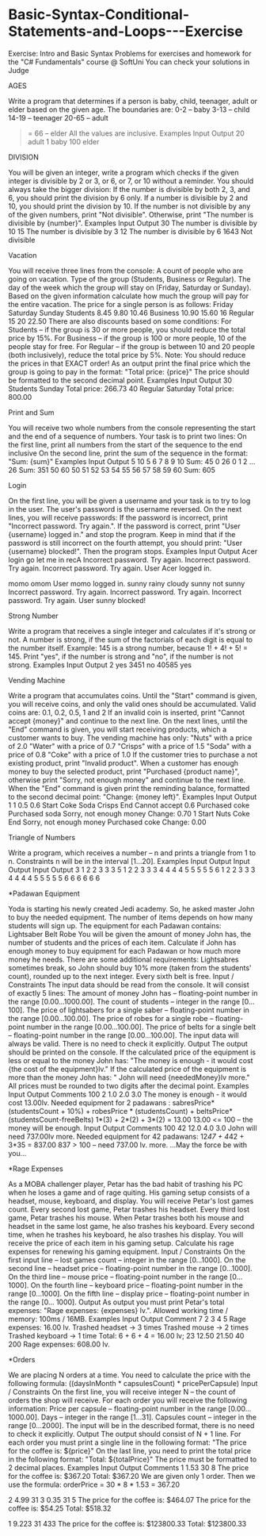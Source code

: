 # Basic-Syntax-Conditional-Statements-and-Loops---Exercise
  Exercise: Intro and Basic Syntax
Problems for exercises and homework for the "C#  Fundamentals" course @ SoftUni
You can check your solutions in Judge


AGES


Write a program that determines if a person is baby, child, teenager, adult or elder based on the given age. The boundaries are:
0-2 – baby
3-13 – child
14-19 – teenager
20-65 – adult
>= 66 – elder
All the values are inclusive.
Examples
Input	Output
20	adult
1	baby
100	elder


DIVISION


You will be given an integer, write a program which checks if the given integer is divisible by 2 or 3,  or 6, or 7, or 10 without a reminder. You should always take the bigger division:
If the number is divisible by both 2, 3, and 6, you should print the division by 6 only. 
If a number is divisible by 2 and 10, you should print the division by 10. 
If the number is not divisible by any of the given numbers, print "Not divisible". Otherwise, print "The number is divisible by {number}".
Examples
Input	Output
30	The number is divisible by 10
15	The number is divisible by 3
12	The number is divisible by 6
1643	Not divisible


Vacation



You will receive three lines from the console:
A count of people who are going on vacation.
Type of the group (Students, Business or Regular).
The day of the week which the group will stay on (Friday, Saturday or Sunday).
Based on the given information calculate how much the group will pay for the entire vacation. 
The price for a single person is as follows:
	Friday	Saturday	Sunday
Students	8.45	9.80	10.46
Business	10.90	15.60	16
Regular	15	20	22.50
There are also discounts based on some conditions:
For Students – if the group is 30 or more people, you should reduce the total price by 15%.
For Business – if the group is 100 or more people, 10 of the people stay for free.
For Regular – if the group is between 10 and 20  people (both inclusively), reduce the total price by 5%.
Note: You should reduce the prices in that EXACT order!
As an output print the final price which the group is going to pay in the format: 
"Total price: {price}" 
The price should be formatted to the second decimal point.
Examples
Input	Output
30
Students
Sunday	Total price: 266.73
40
Regular
Saturday	Total price: 800.00



Print and Sum



You will receive two whole numbers from the console representing the start and the end of a sequence of numbers. 
Your task is to print two lines:
On the first line, print all numbers from the start of the sequence to the end inclusive
On the second line, print the sum of the sequence in the format: "Sum: {sum}"
Examples
Input	Output
5
10	5 6 7 8 9 10
Sum: 45
0
26	0 1 2 … 26
Sum: 351
50
60	50 51 52 53 54 55 56 57 58 59 60
Sum: 605



Login



On the first line, you will be given a username and your task is to try to log in the user. The user's password is the username reversed. On the next lines, you will receive passwords:
If the password is incorrect, print "Incorrect password. Try again.".
If the password is correct, print "User {username} logged in." and stop the program.
Keep in mind that if the password is still incorrect on the fourth attempt, you should print: "User {username} blocked!".
Then the program stops.
Examples
Input	Output
Acer
login
go
let me in
recA	Incorrect password. Try again.
Incorrect password. Try again.
Incorrect password. Try again.
User Acer logged in.

momo
omom	User momo logged in.
sunny
rainy
cloudy
sunny
not sunny	Incorrect password. Try again.
Incorrect password. Try again.
Incorrect password. Try again.
User sunny blocked!



Strong Number



Write a program that receives a single integer and calculates if it's strong or not. A number is strong, if the sum of the factorials of each digit is equal to the number itself.
Example: 145 is a strong number, because 1! + 4! + 5! = 145. 
Print "yes", if the number is strong and "no", if the number is not strong.
Examples
Input	Output
2	yes
3451	no
40585	yes



Vending Machine



Write a program that accumulates coins. Until the "Start" command is given, you will receive coins, and only the valid ones should be accumulated. Valid coins are:
0.1, 0.2, 0.5, 1 and 2
If an invalid coin is inserted, print "Cannot accept {money}" and continue to the next line.
On the next lines, until the "End" command is given, you will start receiving products, which a customer wants to buy. The vending machine has only:
"Nuts" with a price of 2.0
"Water" with a price of 0.7
"Crisps" with a price of 1.5
"Soda" with a price of 0.8
"Coke" with a price of 1.0
If the customer tries to purchase a not existing product, print "Invalid product".
When a customer has enough money to buy the selected product, print "Purchased {product name}", otherwise print "Sorry, not enough money" and continue to the next line.
When the "End" command is given print the reminding balance, formatted to the second decimal point: "Change: {money left}".
Examples
Input	Output
1
1
0.5
0.6
Start
Coke
Soda
Crisps
End	Cannot accept 0.6
Purchased coke
Purchased soda
Sorry, not enough money
Change: 0.70
1
Start
Nuts
Coke
End	Sorry, not enough money
Purchased coke
Change: 0.00



Triangle of Numbers




Write a program, which receives a number – n and prints a triangle from 1 to n.
Constraints
n will be in the interval [1...20].
Examples
Input	Output		Input	Output		Input	Output
3	1
2 2 
3 3 3	 	5	1
2 2 
3 3 3
4 4 4 4
5 5 5 5 5	 	6	1
2 2 
3 3 3
4 4 4 4
5 5 5 5 5
6 6 6 6 6 6



*Padawan Equipment



Yoda is starting his newly created Jedi academy. So, he asked master John to buy the needed equipment. The number of items depends on how many students will sign up. The equipment for each Padawan contains:
Lightsaber
Belt
Robe
You will be given the amount of money John has, the number of students and the prices of each item. Calculate if John has enough money to buy equipment for each Padawan or how much more money he needs.
There are some additional requirements: 
Lightsabres sometimes break, so John should buy 10% more (taken from the students' count), rounded up to the next integer.
Every sixth belt is free.
Input / Constraints
The input data should be read from the console. It will consist of exactly 5 lines:
The amount of money John has – floating-point number in the range [0.00…1000.00].
The count of students – integer in the range [0…100].
The price of lightsabers for a single saber – floating-point number in the range [0.00…100.00].
The price of robes for a single robe – floating-point number in the range [0.00…100.00].
The price of belts for a single belt – floating-point number in the range [0.00…100.00].
The input data will always be valid. There is no need to check it explicitly.
Output
The output should be printed on the console.
If the calculated price of the equipment is less or equal to the money John has:
"The money is enough - it would cost {the cost of the equipment}lv."
If the calculated price of the equipment is more than the money John has:
 " John will need {neededMoney}lv more."
All prices must be rounded to two digits after the decimal point.
Examples
Input	Output	Comments
100
2
1.0
2.0
3.0	The money is enough - it would cost 13.00lv.	Needed equipment for 2 padawans  :
sabresPrice*(studentsCount + 10%) + robesPrice * (studentsCount) + beltsPrice*(studentsCount-freeBelts) 
1*(3) + 2*(2) + 3*(2) = 13.00
13.00 <= 100 – the money will be enough.
Input	Output	Comments
100
42
12.0
4.0
3.0	John will need 737.00lv more.	Needed equipment for 42 padawans:
12*47 + 4*42 + 3*35 = 837.00
837 > 100 – need 737.00 lv. more.
...May the force
 be with you...



*Rage Expenses



As a MOBA challenger player, Petar has the bad habit of trashing his PC when he loses a game and of rage quiting. His gaming setup consists of a headset, mouse, keyboard, and display. You will receive Petar's lost games count. 
Every second lost game, Petar trashes his headset.
Every third lost game, Petar trashes his mouse.
When Petar trashes both his mouse and headset in the same lost game, he also trashes his keyboard.
Every second time, when he trashes his keyboard, he also trashes his display. 
You will receive the price of each item in his gaming setup. Calculate his rage expenses for renewing his gaming equipment. 
Input / Constraints
On the first input line – lost games count – integer in the range [0…1000].
On the second line – headset price – floating-point number in the range [0…1000].
On the third line – mouse price – floating-point number in the range [0…1000].
On the fourth line – keyboard price – floating-point number in the range [0…1000].
On the fifth line – display price – floating-point number in the range [0… 1000].
Output
As output you must print Petar's total expenses: "Rage expenses: {expenses} lv.".
Allowed working time / memory: 100ms / 16MB.
Examples
Input	Output	Comment
7
2
3
4
5	Rage expenses: 16.00 lv.	Trashed headset -> 3 times
Trashed mouse -> 2 times
Trashed keyboard -> 1 time
Total: 6 + 6 + 4 = 16.00 lv;
23
12.50
21.50
40
200	Rage expenses: 608.00 lv.	



*Orders



We are placing N orders at a time. You need to calculate the price with the following formula:
((daysInMonth * capsulesCount) * pricePerCapsule)
Input / Constraints
On the first line, you will receive integer N – the count of orders the shop will receive.
For each order you will receive the following information:
Price per capsule – floating-point number in the range [0.00…1000.00].
Days – integer in the range [1…31].
Capsules count – integer in the range [0…2000].
The input will be in the described format, there is no need to check it explicitly.
Output
The output should consist of N + 1 line. For each order you must print a single line in the following format:
"The price for the coffee is: ${price}"
On the last line, you need to print the total price in the following format:
 "Total: ${totalPrice}"
The price must be formatted to 2 decimal places. 
Examples
Input	Output	Comments
1
1.53
30
8	The price for the coffee is: $367.20
Total: $367.20	We are given only 1 order. Then we use the formula:
orderPrice = 30 * 8 * 1.53 = 367.20

2
4.99
31
3
0.35
31
5	The price for the coffee is: $464.07
The price for the coffee is: $54.25
Total: $518.32
	
1
9.223
31
433	The price for the coffee is: $123800.33
Total: $123800.33
	
